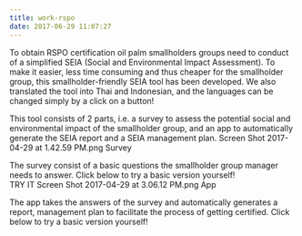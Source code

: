 ```yaml
---
title: work-rspo
date: 2017-06-29 11:07:27
---
```

To obtain RSPO certification oil palm smallholders groups need to conduct of a simplified SEIA (Social and Environmental Impact Assessment). To make it easier, less time consuming and thus cheaper for the smallholder group, this smallholder-friendly SEIA tool has been developed. We also translated the tool into Thai and Indonesian, and the languages can be changed simply by a click on a button!

This tool consists of 2 parts, i.e. a survey to assess the potential social and environmental impact of the smallholder group, and an app to automatically generate the SEIA report and a SEIA management plan.
Screen Shot 2017-04-29 at 1.42.59 PM.png
Survey

The survey consist of a basic questions the smallholder group manager needs to answer. Click below to try a basic version yourself!                                                                                                
TRY IT
Screen Shot 2017-04-29 at 3.06.12 PM.png
App

The app takes the answers of the survey and automatically generates a report, management plan to facilitate the process of getting certified. Click below to try a basic version yourself!
